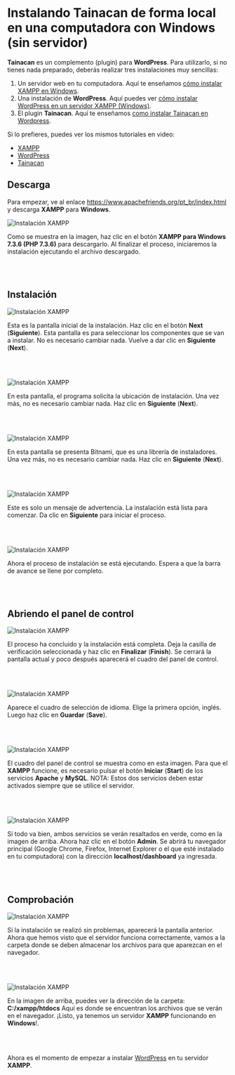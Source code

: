 # Instalando Tainacan de forma local en una computadora con Windows (sin servidor) #


**Tainacan** es un complemento (plugin) para **WordPress**. Para utilizarlo, si no tienes nada preparado, deberás realizar tres instalaciones muy sencillas:
1. Un servidor web en tu computadora. Aquí te enseñamos [cómo instalar XAMPP en Windows](#descarga).
2. Una instalación de **WordPress**. Aquí puedes ver [cómo instalar WordPress en un servidor XAMPP (Windows)](/es-mx/wordpress#como-instalar-o-wordpress-no-windows).
3. El plugin **Tainacan**. Aquí te enseñamos [como instalar Tainacan en Wordpress](/es-mx/tainacan#como-instalar-o-plugin-tainacan-no-wordpress).

Si lo prefieres, puedes ver los mismos tutoriales en video:
* [XAMPP](https://www.youtube.com/watch?v=rznX0EZhWG4)
* [WordPress](https://www.youtube.com/watch?v=7v6qNHmqm0I)
* [Tainacan](https://www.youtube.com/watch?v=qRtoNRUlVkk)

## Descarga ##

Para empezar, ve al enlace https://www.apachefriends.org/pt_br/index.html y descarga **XAMPP** para **Windows**.

![Instalación XAMPP](/_assets/images/xampp_01.png)

Como se muestra en la imagen, haz clic en el botón **XAMPP para Windows 7.3.6 (PHP 7.3.6)** para descargarlo. Al finalizar el proceso, iniciaremos la instalación ejecutando el archivo descargado.

<br><br>

## Instalación ##

![Instalación XAMPP](/_assets/images/xampp_02.png)

Esta es la pantalla inicial de la instalación. Haz clic en el botón **Next** (**Siguiente**).
Esta pantalla es para seleccionar los componentes que se van a instalar. No es necesario cambiar nada. Vuelve a dar clic en **Siguiente** (**Next**).

<br><br>

![Instalación XAMPP](/_assets/images/xampp_04.png)

En esta pantalla, el programa solicita la ubicación de instalación. Una vez más, no es necesario cambiar nada. Haz clic en **Siguiente** (**Next**).

<br><br>

![Instalación XAMPP](/_assets/images/xampp_05.png)

En esta pantalla se presenta Bitnami, que es una librería de instaladores. Una vez más, no es necesario cambiar nada. Haz clic en **Siguiente** (**Next**).

<br><br>

![Instalación XAMPP](/_assets/images/xampp_06.png)


Este es solo un mensaje de advertencia. La instalación está lista para comenzar. Da clic en **Siguiente** para iniciar el proceso.

<br><br>

![Instalación XAMPP](/_assets/images/xampp_07.png)

Ahora el proceso de instalación se está ejecutando. Espera a que la barra de avance se llene por completo.

<br><br>

## Abriendo el panel de control ##

![Instalación XAMPP](/_assets/images/xampp_08.png)

El proceso ha concluido y la instalación está completa. Deja la casilla de verificación seleccionada y haz clic en **Finalizar** (**Finish**). Se cerrará la pantalla actual y poco después aparecerá el cuadro del panel de control.

<br><br>

![Instalación XAMPP](/_assets/images/xampp_09.png)


Aparece el cuadro de selección de idioma. Elige la primera opción, inglés. Luego haz clic en **Guardar** (**Save**).

<br><br>

![Instalación XAMPP](/_assets/images/xampp_10.png)

El cuadro del panel de control se muestra como en esta imagen. Para que el **XAMPP** funcione, es necesario pulsar el botón **Iniciar** (**Start**) de los servicios **Apache** y **MySQL**. NOTA: Estos dos servicios deben estar activados siempre que se utilice el servidor.

<br><br>

![Instalación XAMPP](/_assets/images/xampp_11.png)

Si todo va bien, ambos servicios se verán resaltados en verde, como en la imagen de arriba. Ahora haz clic en el botón **Admin**. Se abrirá tu navegador principal (Google Chrome, Firefox, Internet Explorer o el que esté instalado en tu computadora) con la dirección **localhost/dashboard** ya ingresada.

<br><br>

## Comprobación ##

![Instalación XAMPP](/_assets/images/xampp_12.png)

Si la instalación se realizó sin problemas, aparecerá la pantalla anterior. Ahora que hemos visto que el servidor funciona correctamente, vamos a la carpeta donde se deben almacenar los archivos para que aparezcan en el navegador.

<br><br>

![Instalación XAMPP](/_assets/images/xampp_13.png)

En la imagen de arriba, puedes ver la dirección de la carpeta: **C:/xampp/htdocs** Aquí es donde se encuentran los archivos que se verán en el navegador. ¡Listo, ya tenemos un servidor **XAMPP** funcionando en **Windows**!.

<br><br>

Ahora es el momento de empezar a instalar [WordPress](/es-mx/wordpress#como-instalar-o-wordpress-no-windows) en tu servidor **XAMPP**.

<br><br>
